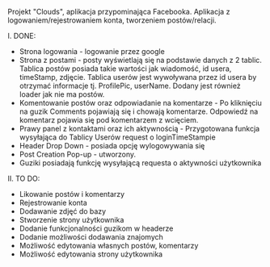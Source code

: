 Projekt "Clouds", aplikacja przypominająca Facebooka. Aplikacja z logowaniem/rejestrowaniem konta, tworzeniem postów/relacji.

I. DONE:

* Strona logowania - logowanie przez google
* Strona z postami - posty wyświetlają się na podstawie danych z 2 tablic. Tablica postów posiada takie wartości jak wiadomość, id usera, timeStamp, zdjęcie. Tablica userów jest wywoływana przez id usera by otrzymać informacje tj. ProfilePic, userName. Dodany jest również loader jak nie ma postów.
* Komentowanie postów oraz odpowiadanie na komentarze - Po kliknięciu na guzik Comments pojawiają się i chowają komentarze. Odpowiedź na komentarz pojawia się pod komentarzem z wcięciem.
* Prawy panel z kontaktami oraz ich aktywnością - Przygotowana funkcja wysyłająca do Tablicy Userów request o loginTimeStampie
* Header Drop Down -  posiada opcję wylogowywania się
* Post Creation Pop-up - utworzony.
* Guziki posiadają funkcję wysyłającą requesta o aktywności użytkownika


II. TO DO:

* Likowanie postów i komentarzy
* Rejestrowanie konta
* Dodawanie zdjęć do bazy
* Stworzenie strony użytkownika
* Dodanie funkcjonalności guzikom w headerze
* Dodanie możliwości dodawania znajomych
* Możliwość edytowania własnych postów, komentarzy
* Możliwość edytowania strony użytkownika
